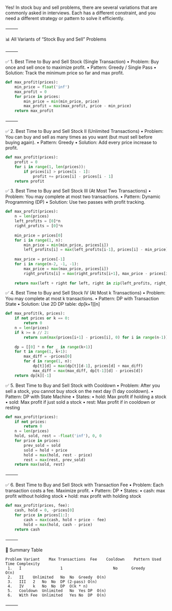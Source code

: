 Yes! In stock buy and sell problems, there are several variations that are commonly asked in interviews. Each has a different constraint, and you need a different strategy or pattern to solve it efficiently.

⸻

📊 All Variants of “Stock Buy and Sell” Problems

⸻

✅ 1. Best Time to Buy and Sell Stock (Single Transaction)
	•	Problem: Buy once and sell once to maximize profit.
	•	Pattern: Greedy / Single Pass
	•	Solution: Track the minimum price so far and max profit.

```python
def max_profit(prices):
    min_price = float('inf')
    max_profit = 0
    for price in prices:
        min_price = min(min_price, price)
        max_profit = max(max_profit, price - min_price)
    return max_profit
```



⸻

✅ 2. Best Time to Buy and Sell Stock II (Unlimited Transactions)
	•	Problem: You can buy and sell as many times as you want (but must sell before buying again).
	•	Pattern: Greedy
	•	Solution: Add every price increase to profit.

```python
def max_profit(prices):
    profit = 0
    for i in range(1, len(prices)):
        if prices[i] > prices[i - 1]:
            profit += prices[i] - prices[i - 1]
    return profit
```




✅ 3. Best Time to Buy and Sell Stock III (At Most Two Transactions)
	•	Problem: You may complete at most two transactions.
	•	Pattern: Dynamic Programming (DP)
	•	Solution: Use two passes with profit tracking.

```python
def max_profit(prices):
    n = len(prices)
    left_profits = [0]*n
    right_profits = [0]*n
    
    min_price = prices[0]
    for i in range(1, n):
        min_price = min(min_price, prices[i])
        left_profits[i] = max(left_profits[i-1], prices[i] - min_price)
    
    max_price = prices[-1]
    for i in range(n-2, -1, -1):
        max_price = max(max_price, prices[i])
        right_profits[i] = max(right_profits[i+1], max_price - prices[i])
    
    return max(left + right for left, right in zip(left_profits, right_profits))
```


✅ 4. Best Time to Buy and Sell Stock IV (At Most k Transactions)
	•	Problem: You may complete at most k transactions.
	•	Pattern: DP with Transaction State
	•	Solution: Use 2D DP table: dp[k+1][n]

```python
def max_profit(k, prices):
    if not prices or k == 0:
        return 0
    n = len(prices)
    if k >= n // 2:
        return sum(max(prices[i+1] - prices[i], 0) for i in range(n-1))
    
    dp = [[0] * n for _ in range(k+1)]
    for t in range(1, k+1):
        max_diff = -prices[0]
        for d in range(1, n):
            dp[t][d] = max(dp[t][d-1], prices[d] + max_diff)
            max_diff = max(max_diff, dp[t-1][d] - prices[d])
    return dp[k][-1]

```




✅ 5. Best Time to Buy and Sell Stock with Cooldown
	•	Problem: After you sell a stock, you cannot buy stock on the next day (1 day cooldown).
	•	Pattern: DP with State Machine
	•	States:
	•	hold: Max profit if holding a stock
	•	sold: Max profit if just sold a stock
	•	rest: Max profit if in cooldown or resting

```python
def max_profit(prices):
    if not prices:
        return 0
    n = len(prices)
    hold, sold, rest = -float('inf'), 0, 0
    for price in prices:
        prev_sold = sold
        sold = hold + price
        hold = max(hold, rest - price)
        rest = max(rest, prev_sold)
    return max(sold, rest)

```

⸻

✅ 6. Best Time to Buy and Sell Stock with Transaction Fee
	•	Problem: Each transaction costs a fee. Maximize profit.
	•	Pattern: DP
	•	States:
	•	cash: max profit without holding stock
	•	hold: max profit with holding stock

```python
def max_profit(prices, fee):
    cash, hold = 0, -prices[0]
    for price in prices[1:]:
        cash = max(cash, hold + price - fee)
        hold = max(hold, cash - price)
    return cash

```


⸻

🧠 Summary Table
```
Problem Variant	   Max Transactions	 Fee	Cooldown	Pattern Used	Time Complexity
 1.   I	                1	 	               No	   Greedy	            O(n)
 2.   II	Unlimited	No	No	Greedy	O(n)
 3.   III	2	No	No	DP (2-pass)	O(n)
 4.   IV	k	No	No	DP	O(k * n)
 5.   Cooldown	Unlimited	No	Yes	DP	O(n)
 6.   With Fee	Unlimited	Yes	No	DP	O(n)

```


⸻


